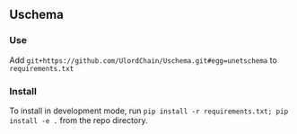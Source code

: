 ## Uschema

### Use
Add `git+https://github.com/UlordChain/Uschema.git#egg=unetschema` to `requirements.txt`

### Install
To install in development mode, run `pip install -r requirements.txt; pip install -e .` from the repo directory.

